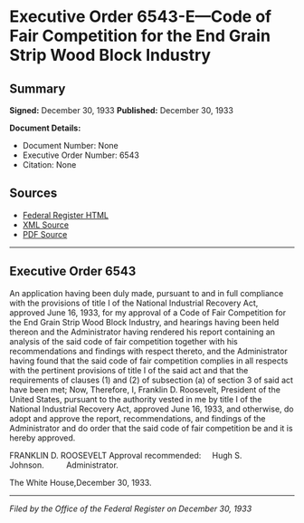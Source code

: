 # Executive Order 6543-E—Code of Fair Competition for the End Grain Strip Wood Block Industry

## Summary

**Signed:** December 30, 1933
**Published:** December 30, 1933

**Document Details:**
- Document Number: None
- Executive Order Number: 6543
- Citation: None

## Sources
- [Federal Register HTML](https://www.presidency.ucsb.edu/documents/executive-order-6543-e-code-fair-competition-for-the-end-grain-strip-wood-block-industry)
- [XML Source](None)
- [PDF Source](None)

---

## Executive Order 6543

An application having been duly made, pursuant to and in full compliance with the provisions of title I of the National Industrial Recovery Act, approved June 16, 1933, for my approval of a Code of Fair Competition for the End Grain Strip Wood Block Industry, and hearings having been held thereon and the Administrator having rendered his report containing an analysis of the said code of fair competition together with his recommendations and findings with respect thereto, and the Administrator having found that the said code of fair competition complies in all respects with the pertinent provisions of title I of the said act and that the requirements of clauses (1) and (2) of subsection (a) of section 3 of said act have been met;
Now, Therefore, I, Franklin D. Roosevelt, President of the United States, pursuant to the authority vested in me by title I of the National Industrial Recovery Act, approved June 16, 1933, and otherwise, do adopt and approve the report, recommendations, and findings of the Administrator and do order that the said code of fair competition be and it is hereby approved.

FRANKLIN D. ROOSEVELT
Approval recommended:     Hugh S. Johnson.          Administrator.

The White House,December 30, 1933.

---

*Filed by the Office of the Federal Register on December 30, 1933*
